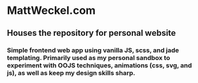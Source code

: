 # MattWeckel.com

## Houses the repository for personal website

### Simple frontend web app using vanilla JS, scss, and jade templating. Primarily used as my personal sandbox to experiment with OOJS techniques, animations (css, svg, and js), as well as keep my design skills sharp.